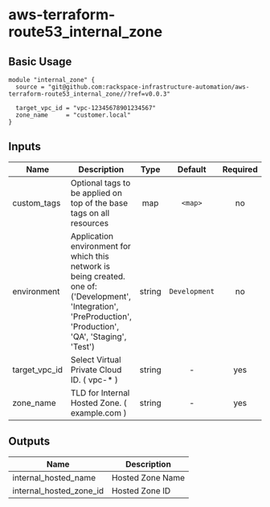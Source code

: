 # aws-terraform-route53_internal_zone

## Basic Usage

```
module "internal_zone" {
  source = "git@github.com:rackspace-infrastructure-automation/aws-terraform-route53_internal_zone//?ref=v0.0.3"

  target_vpc_id = "vpc-12345678901234567"
  zone_name     = "customer.local"
}

```

## Inputs

| Name | Description | Type | Default | Required |
|------|-------------|:----:|:-----:|:-----:|
| custom_tags | Optional tags to be applied on top of the base tags on all resources | map | `<map>` | no |
| environment | Application environment for which this network is being created. one of: ('Development', 'Integration', 'PreProduction', 'Production', 'QA', 'Staging', 'Test') | string | `Development` | no |
| target_vpc_id | Select Virtual Private Cloud ID. ( vpc-* ) | string | - | yes |
| zone_name | TLD for Internal Hosted Zone. ( example.com ) | string | - | yes |

## Outputs

| Name | Description |
|------|-------------|
| internal_hosted_name | Hosted Zone Name |
| internal_hosted_zone_id | Hosted Zone ID |
